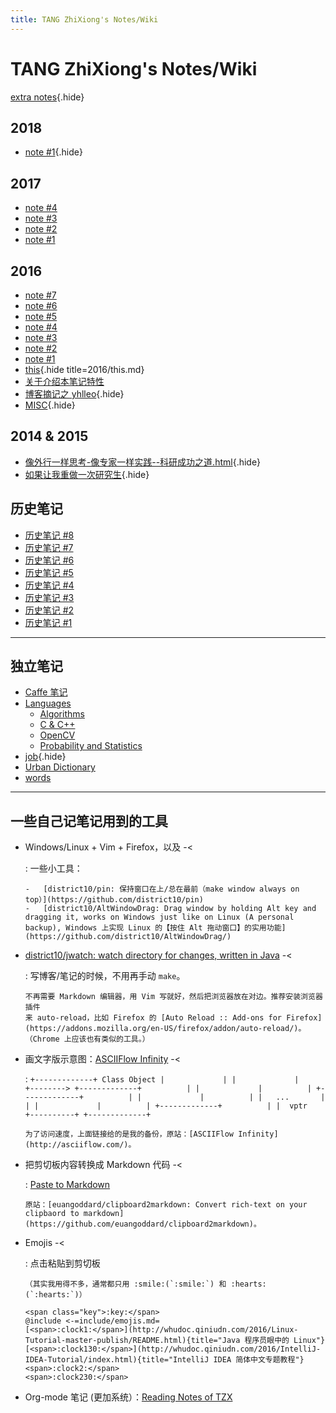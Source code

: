 ```yaml
---
title: TANG ZhiXiong's Notes/Wiki
---
```


# TANG ZhiXiong's Notes/Wiki

[extra notes](notes/index.md){.hide}

## 2018

-   [note #1](2018/note1.md){.hide}

## 2017

-   [note #4](2017/note4.md)
-   [note #3](2017/note3.md)
-   [note #2](https://github.com/district10/notes/blob/master/2017/note2.ipynb)
-   [note #1](2017/note1.md)

## 2016

-   [note #7](2016/note7.md)
-   [note #6](2016/note6.md)
-   [note #5](2016/note5.md)
-   [note #4](2016/note4.md)
-   [note #3](2016/note3.md)
-   [note #2](2016/note2.md)
-   [note #1](2016/note1.md)
-   [this](2016/this.md){.hide title=2016/this.md}
-   [关于介绍本笔记特性](2016/intro-to-my-note.md)
-   [博客摘记之 yhlleo](2016/blog-yhlleo.md){.hide}
-   [MISC](misc/index.md){.hide}

## 2014 & 2015

-   [像外行一样思考-像专家一样实践--科研成功之道.html](2014/像外行一样思考-像专家一样实践--科研成功之道.md){.hide}
-   [如果让我重做一次研究生](2014/如果让我重做一次研究生.md){.hide}

## 历史笔记

-   [历史笔记 #8](2016/history8.md)
-   [历史笔记 #7](2016/history7.md)
-   [历史笔记 #6](2016/history6.md)
-   [历史笔记 #5](2016/history5.md)
-   [历史笔记 #4](2016/history4.md)
-   [历史笔记 #3](2016/history3.md)
-   [历史笔记 #2](2016/history2.md)
-   [历史笔记 #1](2016/history1.md)

---

## 独立笔记

-   [Caffe 笔记](caffe-notes/index.md)
-   [Languages](lang/index.md)
    +   [Algorithms](lang/algo.md)
    +   [C & C++](lang/c-cpp.md)
    +   [OpenCV](lang/opencv.md)
    +   [Probability and Statistics](lang/prob-stats.md)
-   [job](2016/job.md){.hide}
-   [Urban Dictionary](misc/ud.md)
-   [words](misc/words.md)

---

## 一些自己记笔记用到的工具

-   Windows/Linux + Vim + Firefox，以及 -<

    :   一些小工具：

        -   [district10/pin: 保持窗口在上/总在最前（make window always on top）](https://github.com/district10/pin)
        -   [district10/AltWindowDrag: Drag window by holding Alt key and dragging it, works on Windows just like on Linux (A personal backup), Windows 上实现 Linux 的【按住 Alt 拖动窗口】的实用功能](https://github.com/district10/AltWindowDrag/)

-   [district10/jwatch: watch directory for changes, written in Java](https://github.com/district10/jwatch/) -<

    :   写博客/笔记的时候，不用再手动 `make`。

        不再需要 Markdown 编辑器，用 Vim 写就好，然后把浏览器放在对边。推荐安装浏览器插件
        来 auto-reload，比如 Firefox 的 [Auto Reload :: Add-ons for Firefox](https://addons.mozilla.org/en-US/firefox/addon/auto-reload/)。（Chrome 上应该也有类似的工具。）

-   画文字版示意图：[ASCIIFlow Infinity](http://whudoc.qiniudn.com/asciiflow/index.html) -<

    :   ```
        +-------------+ Class Object
        |             |
        |             |          +-------->
        +-------------+          |
        |             |          |
        +-------------+          |
        |             |          |
        |   ...       |          |
        |             |          |
        +-------------+          |
        |  vptr       +----------+
        +-------------+
        ```

        为了访问速度，上面链接给的是我的备份，原站：[ASCIIFlow Infinity](http://asciiflow.com/)。

-   把剪切板内容转换成 Markdown 代码 -<

    :   [Paste to Markdown](http://whudoc.qiniudn.com/2017/2md/index.html)

        原站：[euangoddard/clipboard2markdown: Convert rich-text on your clipbaord to markdown](https://github.com/euangoddard/clipboard2markdown)。

-   Emojis -<

    :   点击粘贴到剪切板

        （其实我用得不多，通常都只用 :smile:(`:smile:`) 和 :hearts:(`:hearts:`)）

        <span class="key">:key:</span>
        @include <-=include/emojis.md=
        [<span>:clock1:</span>](http://whudoc.qiniudn.com/2016/Linux-Tutorial-master-publish/README.html){title="Java 程序员眼中的 Linux"}
        [<span>:clock130:</span>](http://whudoc.qiniudn.com/2016/IntelliJ-IDEA-Tutorial/index.html){title="IntelliJ IDEA 简体中文专题教程"}
        <span>:clock2:</span>
        <span>:clock230:</span>

-   Org-mode 笔记 (更加系统）：[Reading Notes of TZX](http://tangzhixiong.com/readings/#outline-container-sec-2)
